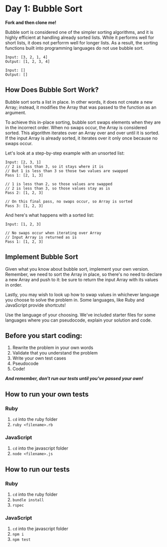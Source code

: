 # Day 1: Bubble Sort

**Fork and then clone me!**

Bubble sort is considered one of the simpler sorting algorithms, and it is highly efficient at handling already sorted lists. While it performs well for short lists, it does not perforrm well for longer lists. As a result, the sorting functions built into programming languages do not use bubble sort.

```
Input: [3, 2, 1, 4]
Output: [1, 2, 3, 4]

Input: []
Output: []
```

## How Does Bubble Sort Work?

Bubble sort sorts a list in place. In other words, it does not create a new Array; instead, it modifies the Array that was passed to the function as an argument. 

To achieve this in-place sorting, bubble sort swaps elements when they are in the incorrect order. When no swaps occur, the Array is considered sorted. This algorithm iterates over an Array over and over until it is sorted. If the input Array is already sorted, it iterates over it only once because no swaps occur.

Let's look at a step-by-step example with an unsorted list:

```
Input: [2, 3, 1]
// 2 is less than 3, so it stays where it is
// But 1 is less than 3 so those two values are swapped
Pass 1: [2, 1, 3]

// 1 is less than 2, so those values are swapped
// 2 is less than 3, so those values stay as is
Pass 2: [1, 2, 3]

// On this final pass, no swaps occur, so Array is sorted
Pass 3: [1, 2, 3]
```

And here's what happens with a sorted list:

```
Input: [1, 2, 3]

// No swaps occur when iterating over Array
// Input Array is returned as is
Pass 1: [1, 2, 3]
```

## Implement Bubble Sort

Given what you know about bubble sort, implement your own version. Remember, we need to sort the Array in place, so there's no need to declare a new Array and push to it: be sure to return the input Array with its values in order.

Lastly, you may wish to look up how to swap values in whichever language you choose to solve the problem in. Some languages, like Ruby and JavaScript provide shortcuts!

Use the language of your choosing. We've included starter files for some languages where you can pseudocode, explain your solution and code.

## Before you start coding:

1. Rewrite the problem in your own words
2. Validate that you understand the problem
3. Write your own test cases
4. Pseudocode
5. Code!

**_And remember, don't run our tests until you've passed your own!_**

## How to run your own tests

### Ruby

1. `cd` into the ruby folder
2. `ruby <filename>.rb`

### JavaScript

1. `cd` into the javascript folder
2. `node <filename>.js`

## How to run our tests

### Ruby

1. `cd` into the ruby folder
2. `bundle install`
3. `rspec`

### JavaScript

1. `cd` into the javascript folder
2. `npm i`
3. `npm test`

